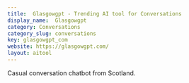 ```yaml
---
title:  Glasgowgpt - Trending AI tool for Conversations
display_name:  Glasgowgpt
category: Conversations
category_slug: conversations
key: glasgowgpt_com
website: https://glasgowgpt.com/
layout: aitool
---
```


Casual conversation chatbot from Scotland.
